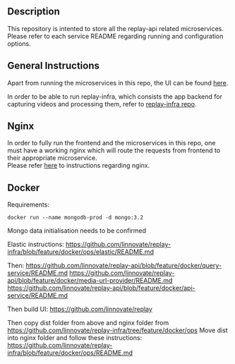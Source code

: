 ## Description
This repository is intented to store all the replay-api related microservices.  
Please refer to each service README regarding running and configuration options.  

## General Instructions
Apart from running the microservices in this repo, the UI can be found [here](https://github.com/linnovate/replay).  

In order to be able to run replay-infra, which consists the app backend for capturing videos and processing them, refer to [replay-infra repo](https://github.com/linnovate/replay-infra).

## Nginx
In order to fully run the frontend and the microservices in this repo, one must have a working nginx which will route the requests from frontend to their appropriate microservice.  
Please refer [here](https://github.com/linnovate/replay-infra/tree/develop/ops/nginx) to instructions regarding nginx. 

## Docker

Requirements:

```
docker run --name mongodb-prod -d mongo:3.2
```
Mongo data initialisation needs to be confirmed

Elastic instructions: https://github.com/linnovate/replay-infra/blob/feature/docker/ops/elastic/README.md

Then:
https://github.com/linnovate/replay-api/blob/feature/docker/query-service/README.md
https://github.com/linnovate/replay-api/blob/feature/docker/media-url-provider/README.md
https://github.com/linnovate/replay-api/blob/feature/docker/api-service/README.md

Then build UI:
https://github.com/linnovate/replay

Then copy dist folder from above and nginx folder from https://github.com/linnovate/replay-infra/tree/feature/docker/ops
Move dist into nginx folder and follow these instructions:
https://github.com/linnovate/replay-infra/blob/feature/docker/ops/README.md

